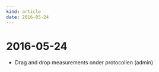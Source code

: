 ```yaml
---
kind: article
date: 2016-05-24
---
```


# 2016-05-24

* Drag and drop measurements onder protocollen (admin)

